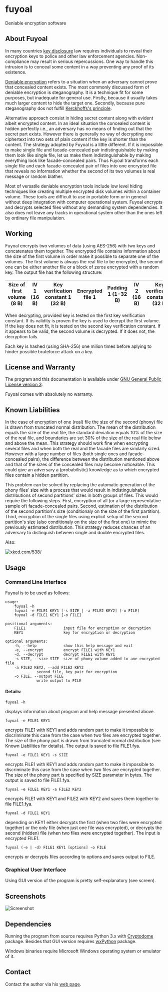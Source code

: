 # fuyoal
Deniable encryption software

## About Fuyoal

In many countries [key disclosure](https://en.wikipedia.org/wiki/Key_disclosure_law) law requires individuals to reveal their encryption keys to police and other law enforcement agencies. Non-compliance may result in serious repercussions. One way to handle this intrusion is to conceal some content in a way preventing any proof of its existence.

[Deniable encryption](https://en.wikipedia.org/wiki/Deniable_encryption) refers to a situation when an adversary cannot prove that concealed content exists. The most commonly discussed form of deniable encryption is steganography. It is a technique fit for some purposes, but inadequate for general use. Firstly, because it usually takes much larger content to hide the target one. Secondly, because pure steganography dos not fulfill [Kerckhoffs's principle](https://en.wikipedia.org/wiki/Kerckhoffs%27s_principle).

Alternative approach consist in hiding secret content along with evident albeit encrypted content. In an ideal situation the concealed content is hidden perfectly i.e., an adversary has no means of finding out that the secret part exists. However there is generally no way of decrypting one ciphertext into two sets of plain content if the key is shorter than the content. The strategy adopted by Fuyoal is a little different. If it is impossible to make single file and facade-concealed pair indistinguishable by making them look like single file, let us make them indistinguishable by making everything look like facade-concealed pairs. Thus Fuyoal transforms each single file and each facade-concealed pair of files into one encrypted file that reveals no information whether the second of its two volumes is real message or random blather.

Most of versatile deniable encryption tools include low level hiding techniques like creating multiple encrypted disk volumes within a container volume. These tools are difficult to use in portable form or in general without deep integration with computer operational system. Fuyoal encrypts and decrypts selected files without any demanding system dependencies. It also does not leave any tracks in operational system other than the ones left by ordinary file manipulation.

## Working

Fuyoal encrypts two volumes of data (using AES-256) with two keys and concatenates them together. The encrypted file contains information about the size of the first volume in order make it possible to separate one of the volumes. The first volume is always the real file to be encrypted, the second one can be either another file or a block of zeros encrypted with a random key. The output file has the following structure:

| Size of first volume (8 B) | IV 1 (16 B) | Key verification constant 1 (32 B) | Encrypted file 1 | Padding 1 (1-32 B) | IV 2 (16 B) | Key verification constant 2 (32 B) | Encrypted file 2 | Padding 2 (1-32 B) |
|----------------------------|-------------|------------------------------------|------------------|--------------------|-------------|------------------------------------|------------------|--------------------|

When decrypting, provided key is tested on the first key verification constant. If its validity is proven the key is used to decrypt the first volume. If the key does not fit, it is tested on the second key verification constant. If it appears to be valid, the second volume is decrypted. If it does not, the decryption fails.

Each key is hashed (using SHA-256) one milion times before aplying to hinder possible bruteforce attack on a key.

## License and Warranty

The program and this documentation is available under [GNU General Public License version 3](https://opensource.org/licenses/GPL-3.0).

Fuyoal comes with absolutely no warranty.

## Known Liabilities

In the case of encryption of one (real) file the size of the second (phony) file is drawn from truncated normal distribution. The mean of the distribution equals the size of the real file, the standard deviation equals 10% of the size of the real file, and boundaries are set 30% of the size of the real file below and above the mean. This strategy should work fine when encrypting several files and when both the real and the facade files are similarly sized. However with a large number of files (both single ones and facade-concealed pairs), the difference between the distribution mentioned above and that of the sizes of the concealed files may become noticeable. This could give an adversary a (probabilistic) knowledge as to which encrypted files contain a hidden partition.

This problem can be solved by replacing the automatic generation of the phony files’ size with a process that would result in indistinguishable distributions of second partitions' sizes in both groups of files. This would require the following steps. First, encryption of all (or a large representative sample of) facade-concealed pairs. Second, estimation of the distribution of the second partition's size (conditionaly on the size of the first partition). Third, encryption of the single files using explicit setup of the second partition's size (also conditionaly on the size of the first one) to mimic the previously estimated distribution. This strategy reduces chances of an adversary to distinguish between single and double encrypted files.

Also:

![xkcd.com/538/](https://imgs.xkcd.com/comics/security.png)

## Usage
### Command Line Interface

Fuyoal is to be used as follows:
```
usage: 
    fuyoal -h
    fuyoal -e FILE1 KEY1 [-s SIZE | -a FILE2 KEY2] [-o FILE]
    fuyoal -d FILE1 KEY1 [-o FILE]

positional arguments:
    FILE1                 input file for encryption or decryption
    KEY1                  key for encryption or decryption

optional arguments:
    -h, --help            show this help message and exit
    -e, --encrypt         encrypt FILE1 with KEY1
    -d, --decrypt         decrypt FILE1 with KEY1
    -s SIZE, --size SIZE  size of phony volume added to ane encrypted file
    -a FILE2 KEY2, --add FILE2 KEY2
			  second file, key pair for encryption
    -o FILE, --output FILE
			  write output to FILE
```
#### Details:
```
fuyoal -h
```
displays information about program and help message presented above.
```
fuyoal -e FILE1 KEY1
```
encrypts FILE1 with KEY1 and adds random part to make it impossible to discriminate this case from the case when two files are encrypted together. The size of the phony part is drawn from truncated normal distribution (see Known Liabilities for details). The output is saved to file FILE1.fya.
```
fuyoal -e FILE1 KEY1 -s SIZE
```
encrypts FILE1 with KEY1 and adds random part to make it impossible to discriminate this case from the case when two files are encrypted together. The size of the phony part is specified by SIZE parameter in bytes. The output is saved to file FILE1.fya.
```
fuyoal -e FILE1 KEY1 -a FILE2 KEY2
```
encrypts FILE1 with KEY1 and FILE2 with KEY2 and saves them together to file FILE1.fya.
```
fuyoal -d FILE1 KEY1
```
depending on KEY1 either decrypts the first (when two files were encrypted together) or the only file (when just one file was encrypted), or decrypts the second (hidden) file (when two files were encrypted together). The input is encrypted FILE1.
```
fuyoal (-e | -d) FILE1 KEY1 [options] -o FILE
```
encrypts or decrypts files according to options and saves output to FILE.

### Graphical User Interface
Using GUI version of the program is pretty self-explanatory (see screen).

## Screenshots
![Screenshot](http://tsmolen.eu/fuyoal/screen.png)

## Dependencies
Running the program from source requires Python 3.x with [Cryptodome](https://pycryptodome.readthedocs.io/en/latest/) package. Besides that GUI version requires [wxPython](https://www.wxpython.org/) package.

Windows binaries require Microsoft Windows operating system or emulator of it.

## Contact
Contact the author via his [web page](http://tsmolen.eu/).
